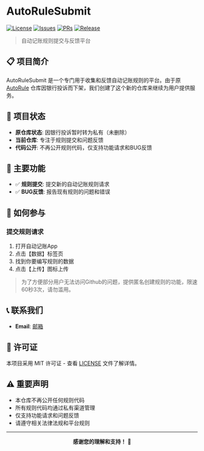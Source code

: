 # AutoRuleSubmit

[![License](https://img.shields.io/badge/license-MIT-blue.svg)](LICENSE)
[![Issues](https://img.shields.io/github/issues/AutoAccountingOrg/AutoRuleSubmit)](https://github.com/AutoAccountingOrg/AutoRuleSubmit/issues)
[![PRs](https://img.shields.io/github/issues-pr/AutoAccountingOrg/AutoRuleSubmit)](https://github.com/AutoAccountingOrg/AutoRuleSubmit/pulls)
[![Release](https://img.shields.io/github/v/release/AutoAccountingOrg/AutoRuleSubmit?sort=semver)](https://github.com/AutoAccountingOrg/AutoRuleSubmit/releases/latest)

> 自动记账规则提交与反馈平台

## 📋 项目简介

AutoRuleSubmit 是一个专门用于收集和反馈自动记账规则的平台。由于原 [AutoRule](https://github.com/AutoAccountingOrg/AutoRule) 仓库因银行投诉而下架，我们创建了这个新的仓库来继续为用户提供服务。

## 🔄 项目状态

- **原仓库状态**: 因银行投诉暂时转为私有（未删除）
- **当前仓库**: 专注于规则提交和问题反馈
- **代码公开**: 不再公开规则代码，仅支持功能请求和BUG反馈

## 🎯 主要功能

- ✅ **规则提交**: 提交新的自动记账规则请求
- ✅ **BUG反馈**: 报告现有规则的问题和错误

## 🚀 如何参与

### 提交规则请求

1. 打开自动记账App
2. 点击【数据】标签页
3. 找到你要编写规则的数据
4. 点击【上传】图标上传

> 为了方便部分用户无法访问Github的问题，提供匿名创建规则的功能，限速60秒3次，请勿滥用。



## 📞 联系我们

- **Email**: [邮箱](mailto:ankio@ankio.net)

## 📄 许可证

本项目采用 MIT 许可证 - 查看 [LICENSE](LICENSE) 文件了解详情。

## ⚠️ 重要声明

- 本仓库不再公开任何规则代码
- 所有规则代码均通过私有渠道管理
- 仅支持功能请求和问题反馈
- 请遵守相关法律法规和平台规则

---

<div align="center">

**感谢您的理解和支持！** 🎉

</div>
